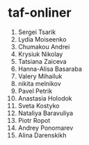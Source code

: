 # taf-onliner

1. Sergei Tsarik
2. Lydia Moiseenko
3. Chumakou Andrei
4. Krysiuk Nikolay
5. Tatsiana Zaiceva
6. Hanna-Alisa Basaraba
7. Valery Mihailuk
8. nikita melnikov
9. Pavel Petrik
10. Anastasia Holodok
11. Sveta Kostyko
12. Nataliya Baravuliya
13. Piotr Ropot
14. Andrey Ponomarev
15. Alina Darenskikh